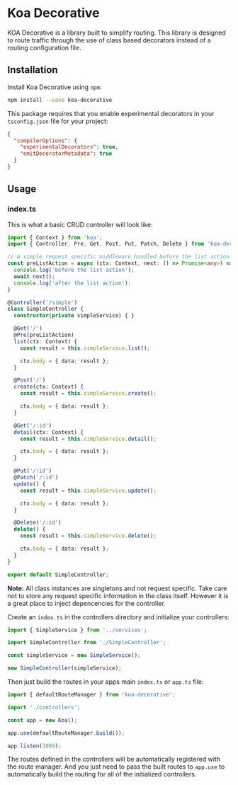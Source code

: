 # Koa Decorative

KOA Decorative is a library built to simplify routing.
This library is designed to route traffic through the use of class based decorators instead of
a routing configuration file.

## Installation

Install Koa Decorative using `npm`:

```bash
npm install --save koa-decorative
```

This package requires that you enable experimental decorators in your `tsconfig.json` file for your project:

```json
{
  "compilerOptions": {
    "experimentalDecorators": true,
    "emitDecoratorMetadata": true
  }
}
```

## Usage

### index.ts

This is what a basic CRUD controller will look like:

```ts
import { Context } from 'koa';
import { Controller, Pre, Get, Post, Put, Patch, Delete } from 'koa-decorative';

// A simple request specific middleware handled before the list action
const preListAction = async (ctx: Context, next: () => Promise<any>) => {
  console.log('before the list action');
  await next();
  console.log('after the list action');
}

@Controller('/simple')
class SimpleController {
  constructor(private simpleService) { }

  @Get('/')
  @Pre(preListAction)
  list(ctx: Context) {
    const result = this.simpleService.list();

    ctx.body = { data: result };
  }

  @Post('/')
  create(ctx: Context) {
    const result = this.simpleService.create();

    ctx.body = { data: result };
  }

  @Get('/:id')
  detail(ctx: Context) {
    const result = this.simpleService.detail();

    ctx.body = { data: result };
  }

  @Put('/:id')
  @Patch('/:id')
  update() {
    const result = this.simpleService.update();

    ctx.body = { data: result };
  }

  @Delete('/:id')
  delete() {
    const result = this.simpleService.delete();

    ctx.body = { data: result };
  }
}

export default SimpleController;
```

**Note:** All class instances are singletons and not request specific. Take care not to store any request specific information
in the class itself. However it is a great place to inject depencencies for the controller.

Create an `index.ts` in the controllers directory and initialize your controllers:

```ts
import { SimpleService } from '../services';

import SimpleController from './SimpleController';

const simpleService = new SimpleService();

new SimpleController(simpleService);
```

Then just build the routes in your apps main `index.ts` or `app.ts` file:

```ts
import { defaultRouteManager } from 'koa-decorative';

import './controllers';

const app = new Koa();

app.use(defaultRouteManager.build());

app.listen(3000);
```

The routes defined in the controllers will be automatically registered with the route manager.
And you just need to pass the built routes to `app.use` to automatically build the routing for all
of the initialized controllers.
